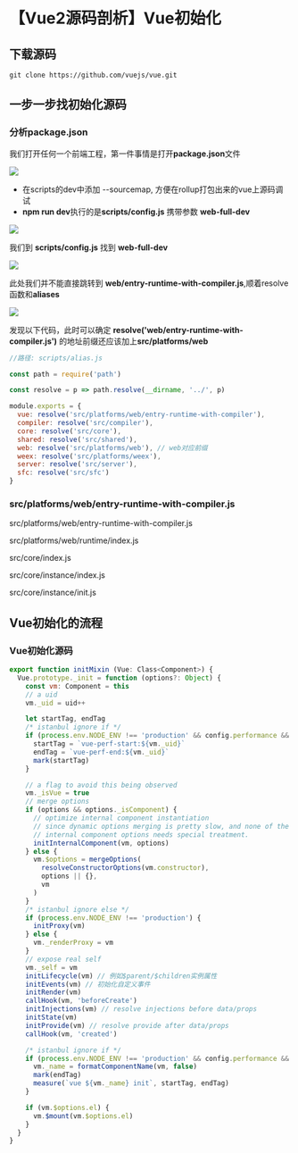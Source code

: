 # 【Vue2源码剖析】Vue初始化

## 下载源码

```shell
git clone https://github.com/vuejs/vue.git
```

## 一步一步找初始化源码
### 分析package.json

我们打开任何一个前端工程，第一件事情是打开**package.json**文件

![](https://moonstarimg.oss-cn-hangzhou.aliyuncs.com/picgo_img/20210704220059.png)


- 在scripts的dev中添加 --sourcemap, 方便在rollup打包出来的vue上源码调试
- **npm run dev**执行的是**scripts/config.js** 携带参数 **web-full-dev**

![](https://moonstarimg.oss-cn-hangzhou.aliyuncs.com/picgo_img/20210704213110.png)




我们到 **scripts/config.js** 找到 **web-full-dev**


![](https://moonstarimg.oss-cn-hangzhou.aliyuncs.com/picgo_img/20210704220328.png)

此处我们并不能直接跳转到 **web/entry-runtime-with-compiler.js**,顺着resolve函数和**aliases**

![](https://moonstarimg.oss-cn-hangzhou.aliyuncs.com/picgo_img/20210704220707.png)

发现以下代码，此时可以确定 **resolve('web/entry-runtime-with-compiler.js')** 的地址前缀还应该加上**src/platforms/web**

```js
//路径: scripts/alias.js

const path = require('path')

const resolve = p => path.resolve(__dirname, '../', p)

module.exports = {
  vue: resolve('src/platforms/web/entry-runtime-with-compiler'),
  compiler: resolve('src/compiler'),
  core: resolve('src/core'),
  shared: resolve('src/shared'),
  web: resolve('src/platforms/web'), // web对应前缀
  weex: resolve('src/platforms/weex'),
  server: resolve('src/server'),
  sfc: resolve('src/sfc')
}
```

### src/platforms/web/entry-runtime-with-compiler.js

src/platforms/web/entry-runtime-with-compiler.js  

src/platforms/web/runtime/index.js  

src/core/index.js  

src/core/instance/index.js  

src/core/instance/init.js  




## Vue初始化的流程

### Vue初始化源码

```js
export function initMixin (Vue: Class<Component>) {
  Vue.prototype._init = function (options?: Object) {
    const vm: Component = this
    // a uid
    vm._uid = uid++

    let startTag, endTag
    /* istanbul ignore if */
    if (process.env.NODE_ENV !== 'production' && config.performance && mark) {
      startTag = `vue-perf-start:${vm._uid}`
      endTag = `vue-perf-end:${vm._uid}`
      mark(startTag)
    }

    // a flag to avoid this being observed
    vm._isVue = true
    // merge options
    if (options && options._isComponent) {
      // optimize internal component instantiation
      // since dynamic options merging is pretty slow, and none of the
      // internal component options needs special treatment.
      initInternalComponent(vm, options)
    } else {
      vm.$options = mergeOptions(
        resolveConstructorOptions(vm.constructor),
        options || {},
        vm
      )
    }
    /* istanbul ignore else */
    if (process.env.NODE_ENV !== 'production') {
      initProxy(vm)
    } else {
      vm._renderProxy = vm
    }
    // expose real self
    vm._self = vm
    initLifecycle(vm) // 例如$parent/$children实例属性
    initEvents(vm) // 初始化自定义事件
    initRender(vm)
    callHook(vm, 'beforeCreate')
    initInjections(vm) // resolve injections before data/props
    initState(vm)
    initProvide(vm) // resolve provide after data/props
    callHook(vm, 'created')

    /* istanbul ignore if */
    if (process.env.NODE_ENV !== 'production' && config.performance && mark) {
      vm._name = formatComponentName(vm, false)
      mark(endTag)
      measure(`vue ${vm._name} init`, startTag, endTag)
    }

    if (vm.$options.el) {
      vm.$mount(vm.$options.el)
    }
  }
}
```

## 
